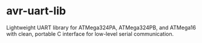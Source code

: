 # avr-uart-lib
Lightweight UART library for ATMega324PA, ATMega324PB, and ATMega16 with clean, portable C interface for low-level serial communication.

